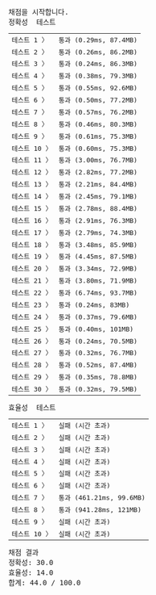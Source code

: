<pre class="console-content"><div></div><div class="console-heading">채점을 시작합니다.</div><div class="console-message">정확성  테스트</div><table class="console-test-group" data-category="correctness"><tbody><tr data-testcase-id="92247"><td valign="top" class="td-label">테스트 1 <span>〉</span></td><td class="result passed">통과 (0.29ms, 87.4MB)</td></tr><tr data-testcase-id="92248"><td valign="top" class="td-label">테스트 2 <span>〉</span></td><td class="result passed">통과 (0.26ms, 86.2MB)</td></tr><tr data-testcase-id="92249"><td valign="top" class="td-label">테스트 3 <span>〉</span></td><td class="result passed">통과 (0.24ms, 86.3MB)</td></tr><tr data-testcase-id="92250"><td valign="top" class="td-label">테스트 4 <span>〉</span></td><td class="result passed">통과 (0.38ms, 79.3MB)</td></tr><tr data-testcase-id="92251"><td valign="top" class="td-label">테스트 5 <span>〉</span></td><td class="result passed">통과 (0.55ms, 92.6MB)</td></tr><tr data-testcase-id="92252"><td valign="top" class="td-label">테스트 6 <span>〉</span></td><td class="result passed">통과 (0.50ms, 77.2MB)</td></tr><tr data-testcase-id="92253"><td valign="top" class="td-label">테스트 7 <span>〉</span></td><td class="result passed">통과 (0.57ms, 76.2MB)</td></tr><tr data-testcase-id="92254"><td valign="top" class="td-label">테스트 8 <span>〉</span></td><td class="result passed">통과 (0.46ms, 80.3MB)</td></tr><tr data-testcase-id="92255"><td valign="top" class="td-label">테스트 9 <span>〉</span></td><td class="result passed">통과 (0.61ms, 75.3MB)</td></tr><tr data-testcase-id="92256"><td valign="top" class="td-label">테스트 10 <span>〉</span></td><td class="result passed">통과 (0.60ms, 75.3MB)</td></tr><tr data-testcase-id="92257"><td valign="top" class="td-label">테스트 11 <span>〉</span></td><td class="result passed">통과 (3.00ms, 76.7MB)</td></tr><tr data-testcase-id="92258"><td valign="top" class="td-label">테스트 12 <span>〉</span></td><td class="result passed">통과 (2.82ms, 77.2MB)</td></tr><tr data-testcase-id="92259"><td valign="top" class="td-label">테스트 13 <span>〉</span></td><td class="result passed">통과 (2.21ms, 84.4MB)</td></tr><tr data-testcase-id="92260"><td valign="top" class="td-label">테스트 14 <span>〉</span></td><td class="result passed">통과 (2.45ms, 79.1MB)</td></tr><tr data-testcase-id="92261"><td valign="top" class="td-label">테스트 15 <span>〉</span></td><td class="result passed">통과 (2.78ms, 88.4MB)</td></tr><tr data-testcase-id="92262"><td valign="top" class="td-label">테스트 16 <span>〉</span></td><td class="result passed">통과 (2.91ms, 76.3MB)</td></tr><tr data-testcase-id="92263"><td valign="top" class="td-label">테스트 17 <span>〉</span></td><td class="result passed">통과 (2.79ms, 74.3MB)</td></tr><tr data-testcase-id="92264"><td valign="top" class="td-label">테스트 18 <span>〉</span></td><td class="result passed">통과 (3.48ms, 85.9MB)</td></tr><tr data-testcase-id="92265"><td valign="top" class="td-label">테스트 19 <span>〉</span></td><td class="result passed">통과 (4.45ms, 87.5MB)</td></tr><tr data-testcase-id="92266"><td valign="top" class="td-label">테스트 20 <span>〉</span></td><td class="result passed">통과 (3.34ms, 72.9MB)</td></tr><tr data-testcase-id="92267"><td valign="top" class="td-label">테스트 21 <span>〉</span></td><td class="result passed">통과 (3.80ms, 71.9MB)</td></tr><tr data-testcase-id="92268"><td valign="top" class="td-label">테스트 22 <span>〉</span></td><td class="result passed">통과 (6.74ms, 93.7MB)</td></tr><tr data-testcase-id="92269"><td valign="top" class="td-label">테스트 23 <span>〉</span></td><td class="result passed">통과 (0.24ms, 83MB)</td></tr><tr data-testcase-id="92270"><td valign="top" class="td-label">테스트 24 <span>〉</span></td><td class="result passed">통과 (0.37ms, 79.6MB)</td></tr><tr data-testcase-id="93930"><td valign="top" class="td-label">테스트 25 <span>〉</span></td><td class="result passed">통과 (0.40ms, 101MB)</td></tr><tr data-testcase-id="93931"><td valign="top" class="td-label">테스트 26 <span>〉</span></td><td class="result passed">통과 (0.24ms, 70.5MB)</td></tr><tr data-testcase-id="93932"><td valign="top" class="td-label">테스트 27 <span>〉</span></td><td class="result passed">통과 (0.32ms, 76.7MB)</td></tr><tr data-testcase-id="93933"><td valign="top" class="td-label">테스트 28 <span>〉</span></td><td class="result passed">통과 (0.52ms, 87.4MB)</td></tr><tr data-testcase-id="93934"><td valign="top" class="td-label">테스트 29 <span>〉</span></td><td class="result passed">통과 (0.35ms, 78.8MB)</td></tr><tr data-testcase-id="93935"><td valign="top" class="td-label">테스트 30 <span>〉</span></td><td class="result passed">통과 (0.32ms, 79.5MB)</td></tr></tbody></table><div class="console-message">효율성  테스트</div><table class="console-test-group" data-category="effectiveness"><tbody><tr data-testcase-id="92700"><td valign="top" class="td-label">테스트 1 <span>〉</span></td><td class="result failed">실패 (시간 초과)</td></tr><tr data-testcase-id="92701"><td valign="top" class="td-label">테스트 2 <span>〉</span></td><td class="result failed">실패 (시간 초과)</td></tr><tr data-testcase-id="92702"><td valign="top" class="td-label">테스트 3 <span>〉</span></td><td class="result failed">실패 (시간 초과)</td></tr><tr data-testcase-id="92703"><td valign="top" class="td-label">테스트 4 <span>〉</span></td><td class="result failed">실패 (시간 초과)</td></tr><tr data-testcase-id="92704"><td valign="top" class="td-label">테스트 5 <span>〉</span></td><td class="result failed">실패 (시간 초과)</td></tr><tr data-testcase-id="92705"><td valign="top" class="td-label">테스트 6 <span>〉</span></td><td class="result failed">실패 (시간 초과)</td></tr><tr data-testcase-id="93927"><td valign="top" class="td-label">테스트 7 <span>〉</span></td><td class="result passed">통과 (461.21ms, 99.6MB)</td></tr><tr data-testcase-id="93928"><td valign="top" class="td-label">테스트 8 <span>〉</span></td><td class="result passed">통과 (941.28ms, 121MB)</td></tr><tr data-testcase-id="93929"><td valign="top" class="td-label">테스트 9 <span>〉</span></td><td class="result failed">실패 (시간 초과)</td></tr><tr data-testcase-id="93936"><td valign="top" class="td-label">테스트 10 <span>〉</span></td><td class="result failed">실패 (시간 초과)</td></tr></tbody></table><div class="console-heading">채점 결과</div><div class="console-message">정확성: 30.0</div><div class="console-message">효율성: 14.0</div><div class="console-message">합계: 44.0 / 100.0</div></pre>